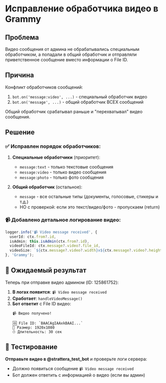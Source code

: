 # Исправление обработчика видео в Grammy

## Проблема
Видео сообщения от админа не обрабатывались специальным обработчиком, а попадали в общий обработчик и отправляли приветственное сообщение вместо информации о File ID.

## Причина
Конфликт обработчиков сообщений:
1. `bot.on('message:video', ...)` - специальный обработчик видео
2. `bot.on('message', ...)` - общий обработчик ВСЕХ сообщений

Общий обработчик срабатывал раньше и "перехватывал" видео сообщения.

## Решение

### ✅ Исправлен порядок обработчиков:

1. **Специальные обработчики** (приоритет):
   - `message:text` - только текстовые сообщения
   - `message:video` - только видео сообщения  
   - `message:photo` - только фото сообщения

2. **Общий обработчик** (остальное):
   - `message` - все остальные типы (документы, голосовые, стикеры и т.д.)
   - НО с проверкой: если это текст/видео/фото - пропускаем (return)

### 📹 Добавлено детальное логирование видео:

```typescript
logger.info('📹 Video message received', { 
  userId: ctx.from?.id,
  isAdmin: this.isAdmin(ctx.from?.id),
  videoFileId: ctx.message?.video?.file_id,
  videoSize: `${ctx.message?.video?.width}x${ctx.message?.video?.height}`
}, 'Grammy');
```

## 🎯 Ожидаемый результат

Теперь при отправке видео админом (ID: 125861752):

1. **В логах появится**: `📹 Video message received`
2. **Сработает**: `handleVideoMessage()`
3. **Бот ответит** с File ID видео:
   ```
   📹 Видео получено!
   
   🆔 File ID: `BAACAgIAAxkBAAI...`
   📏 Размер: 1920x1080
   ⏱ Длительность: 30 сек
   ```

## 🧪 Тестирование

**Отправьте видео в @strattera_test_bot** и проверьте логи сервера:
- Должно появиться сообщение `📹 Video message received`
- Бот должен ответить с информацией о видео (если вы админ)

